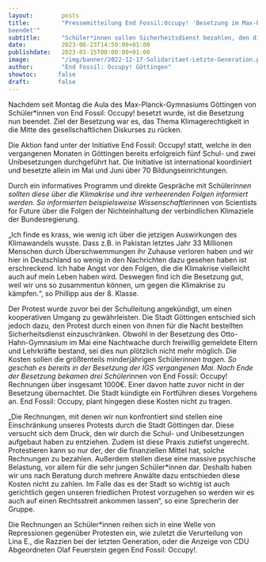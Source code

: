```yaml
---
layout:        posts
title:         "Pressemitteilung End Fossil:Occupy! 'Besetzung im Max-Planck-Gymnasium
beendet'"
subtitle:      "Schüler*innen sollen Sicherheitsdienst bezahlen, den die Stadt bestellt hat"
date:          2023-06-23T14:59:00+01:00
publishdate:   2023-03-15T00:00:00+01:00
image:         "/img/banner/2022-12-17-Solidaritaet-Letzte-Generation.png"
author:        "End Fossil: Occupy! Göttingen"
showtoc:      false
draft:        false
---
```


Nachdem seit Montag die Aula des Max-Planck-Gymnasiums Göttingen von Schüler*innen von End Fossil: Occupy! besetzt wurde, ist die Besetzung nun beendet.
Ziel der Besetzung war es, das Thema Klimagerechtigkeit in die Mitte des gesellschaftlichen Diskurses zu rücken.

Die Aktion fand unter der Initiative End Fossil: Occupy! statt, welche in den vergangenen Monaten in Göttingen bereits erfolgreich fünf Schul- und zwei Unibesetzungen durchgeführt hat. Die Initiative ist international koordiniert und besetzte allein im Mai und Juni über 70 Bildungseinrichtungen.

Durch ein informatives Programm und direkte Gespräche mit Schüler*innen sollten diese über die Klimakrise und ihre verheerenden Folgen informiert werden. So informierten beispielsweise Wissenschaftler*innen von Scientists for Future über die Folgen der Nichteinhaltung der verbindlichen Klimaziele der Bundesregierung.

„Ich finde es krass, wie wenig ich über die jetzigen Auswirkungen des Klimawandels wusste. Dass z.B. in Pakistan letztes Jahr 33 Millionen Menschen durch Überschwemmungen ihr Zuhause verloren haben und wir hier in Deutschland so wenig in den Nachrichten dazu gesehen haben ist erschreckend. Ich habe Angst vor den Folgen, die die Klimakrise vielleicht auch auf mein Leben haben wird. Deswegen find ich die Besetzung gut, weil wir uns so zusammentun können, um gegen die Klimakrise zu kämpfen.“, so Phillipp aus der 8. Klasse.

Der Protest wurde zuvor bei der Schulleitung angekündigt, um einen kooperativen Umgang zu gewährleisten. Die Stadt Göttingen entschied sich jedoch dazu, den Protest durch einen von ihnen für die Nacht bestellten Sicherheitsdienst einzuschränken. Obwohl in der Besetzung des Otto-Hahn-Gymnasium im Mai eine Nachtwache durch freiwillig gemeldete Eltern und Lehrkräfte bestand, sei dies nun plötzlich nicht mehr möglich. Die Kosten sollen die größtenteils minderjährigen Schüler*innen tragen. So geschah es bereits in der Besetzung der IGS vergangenen Mai. Nach Ende der Besetzung bekamen drei Schüler*innen von End Fossil: Occupy! Rechnungen über insgesamt 1000€. Einer davon hatte zuvor nicht in der Besetzung übernachtet. Die Stadt kündigte ein Fortführen dieses Vorgehens an. End Fossil: Occupy, plant hingegen diese Kosten nicht zu tragen.

„Die Rechnungen, mit denen wir nun konfrontiert sind stellen eine Einschränkung unseres Protests durch die Stadt Göttingen dar. Diese versucht sich dem Druck, den wir durch die Schul- und Unibesetzungen aufgebaut haben zu entziehen. Zudem ist diese Praxis zutiefst ungerecht. Protestieren kann so nur der, der die finanziellen Mittel hat, solche Rechnungen zu bezahlen. Außerdem stellen diese eine massive psychische Belastung, vor allem für die sehr jungen Schüler*innen dar.
Deshalb haben wir uns nach Beratung durch mehrere Anwälte dazu entschieden diese Kosten nicht zu zahlen. Im Falle das es der Stadt so wichtig ist auch gerichtlich gegen unseren friedlichen Protest vorzugehen so werden wir es auch auf einen Rechtsstreit ankommen lassen“, so eine Sprecherin der Gruppe.

Die Rechnungen an Schüler*innen reihen sich in eine Welle von Repressionen gegenüber Protesten ein, wie zuletzt die Verurteilung von Lina E., die Razzien bei der letzten Generation, oder die Anzeige von CDU Abgeordneten Olaf Feuerstein gegen End Fossil: Occupy!. 

